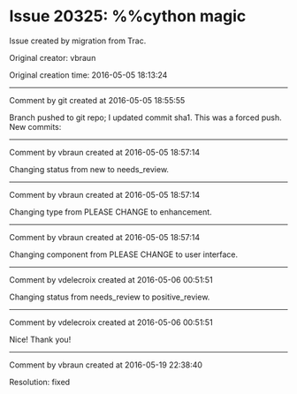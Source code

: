 # Issue 20325: %%cython magic

Issue created by migration from Trac.

Original creator: vbraun

Original creation time: 2016-05-05 18:13:24




---

Comment by git created at 2016-05-05 18:55:55

Branch pushed to git repo; I updated commit sha1. This was a forced push. New commits:


---

Comment by vbraun created at 2016-05-05 18:57:14

Changing status from new to needs_review.


---

Comment by vbraun created at 2016-05-05 18:57:14

Changing type from PLEASE CHANGE to enhancement.


---

Comment by vbraun created at 2016-05-05 18:57:14

Changing component from PLEASE CHANGE to user interface.


---

Comment by vdelecroix created at 2016-05-06 00:51:51

Changing status from needs_review to positive_review.


---

Comment by vdelecroix created at 2016-05-06 00:51:51

Nice! Thank you!


---

Comment by vbraun created at 2016-05-19 22:38:40

Resolution: fixed
